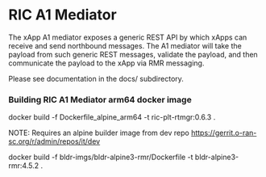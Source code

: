 # RIC A1 Mediator

The xApp A1 mediator exposes a generic REST API by which xApps can
receive and send northbound messages.  The A1 mediator will take
the payload from such generic REST messages, validate the payload,
and then communicate the payload to the xApp via RMR messaging.

Please see documentation in the docs/ subdirectory.


### Building RIC A1 Mediator arm64 docker image

docker build -f Dockerfile_alpine_arm64 -t ric-plt-rtmgr:0.6.3  .

NOTE: Requires an alpine builder image from dev repo https://gerrit.o-ran-sc.org/r/admin/repos/it/dev

docker build -f bldr-imgs/bldr-alpine3-rmr/Dockerfile -t bldr-alpine3-rmr:4.5.2 .
